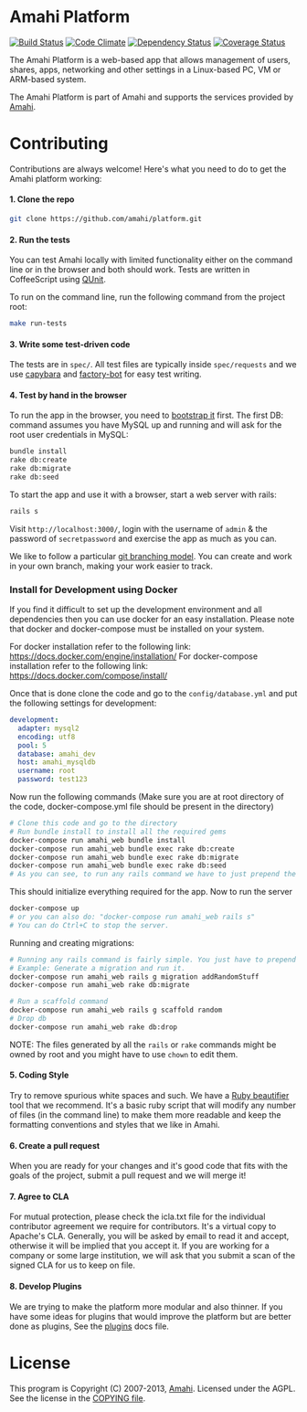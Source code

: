 # Amahi Platform

[![Build Status](https://secure.travis-ci.org/amahi/platform.png)](http://travis-ci.org/amahi/platform) [![Code Climate](https://codeclimate.com/github/amahi/platform.png)](https://codeclimate.com/github/amahi/platform) [![Dependency Status](https://gemnasium.com/amahi/platform.png)](https://gemnasium.com/amahi/platform) [![Coverage Status](https://img.shields.io/coveralls/amahi/platform.svg)](https://coveralls.io/r/amahi/platform?branch=master)

The Amahi Platform is a web-based app that allows management of users, shares,
apps, networking and other settings in a Linux-based PC, VM or ARM-based system.

The Amahi Platform is part of Amahi and supports the services provided by [Amahi](http://www.amahi.org).

# Contributing

Contributions are always welcome! Here's what you need to do to get the Amahi platform working:

#### 1. Clone the repo

```bash
git clone https://github.com/amahi/platform.git
```

#### 2. Run the tests

You can test Amahi locally with limited functionality either on the command line or in the browser and both should work. Tests are written in CoffeeScript using [QUnit](http://docs.jquery.com/QUnit#API_documentation).

To run on the command line, run the following command from the project root:

```bash
make run-tests
```

#### 3. Write some test-driven code

The tests are in `spec/`. All test files are typically inside `spec/requests` and we use [capybara](https://github.com/teamcapybara/capybara) and [factory-bot](https://github.com/thoughtbot/factory_bot_rails) for easy test writing.

#### 4. Test by hand in the browser

To run the app in the browser, you need to [bootstrap it](http://wiki.amahi.org/index.php/Amahi_Edge) first. The first DB: command assumes you have MySQL up and running and will ask for the root user credentials in MySQL:

```bash
bundle install
rake db:create
rake db:migrate
rake db:seed
```

To start the app and use it with a browser, start a web server with rails:

```bash
rails s
```

Visit `http://localhost:3000/`, login with the username of `admin` & the password of `secretpassword` and exercise the app as much as you can.

We like to follow a particular [git branching model](http://nvie.com/posts/a-successful-git-branching-model/). You can create and work in your own branch, making your work easier to track.

### Install for Development using Docker
If you find it difficult to set up the development environment and all dependencies then you can use docker for an easy installation. Please note that docker and docker-compose must be installed on your system. 

For docker installation refer to the following link: https://docs.docker.com/engine/installation/
For docker-compose installation refer to the following link: https://docs.docker.com/compose/install/

Once that is done clone the code and go to the `config/database.yml` and put the following settings for development:
```yml
development:
  adapter: mysql2
  encoding: utf8
  pool: 5
  database: amahi_dev
  host: amahi_mysqldb
  username: root
  password: test123
```
Now run the following commands (Make sure you are at root directory of the code, docker-compose.yml file should be present in the directory) 
```sh
# Clone this code and go to the directory 
# Run bundle install to install all the required gems 
docker-compose run amahi_web bundle install
docker-compose run amahi_web bundle exec rake db:create
docker-compose run amahi_web bundle exec rake db:migrate
docker-compose run amahi_web bundle exec rake db:seed
# As you can see, to run any rails command we have to just prepend the rails commands with "docker-compose run amahi_web" 
```
This should initialize everything required for the app. Now to run the server 
```sh
docker-compose up 
# or you can also do: "docker-compose run amahi_web rails s"
# You can do Ctrl+C to stop the server.
```
Running and creating migrations: 
```sh
# Running any rails command is fairly simple. You just have to prepend all the commands with: docker-compose run amahi_web
# Example: Generate a migration and run it.
docker-compose run amahi_web rails g migration addRandomStuff
docker-compose run amahi_web rake db:migrate

# Run a scaffold command
docker-compose run amahi_web rails g scaffold random
# Drop db 
docker-compose run amahi_web rake db:drop 
```
NOTE: The files generated by all the `rails` or `rake` commands might be owned by root and you might have to use `chown` to edit them. 

#### 5. Coding Style

Try to remove spurious white spaces and such. We have a [Ruby beautifier](https://github.com/amahi/rb-beautify) tool that we recommend. It's a basic ruby script that will modify any number of files (in the command line) to make them more readable and keep the formatting conventions and styles that we like in Amahi.

#### 6. Create a pull request

When you are ready for your changes and it's good code that fits with the goals of the project, submit a pull request and we will merge it!

#### 7. Agree to CLA

For mutual protection, please check the icla.txt file for the individual contributor agreement we require for contributors. It's a virtual copy to Apache's CLA. Generally, you will be asked by email to read it and accept, otherwise it will be implied that you accept it. If you are working for a company or some large institution, we will ask that you submit a scan of the signed CLA for us to keep on file.

#### 8. Develop Plugins

We are trying to make the platform more modular and also thinner. If you have some ideas for plugins that
would improve the platform but are better done as plugins, See the [plugins](doc/plugins.md) docs file.

# License

This program is Copyright (C) 2007-2013, [Amahi](http://www.amahi.org).
Licensed under the AGPL. See the license in the [COPYING file](https://github.com/amahi/platform/blob/master/COPYING).
